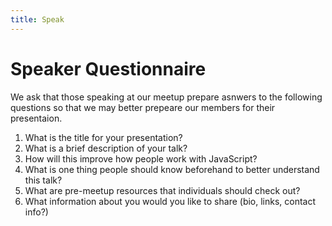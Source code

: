 ```yaml
---
title: Speak
---
```


# Speaker Questionnaire

We ask that those speaking at our meetup
prepare asnwers to the following questions
so that we may better prepeare our
members for their presentaion.


1. What is the title for your presentation?
2. What is a brief description of your talk?
3. How will this improve how people work with JavaScript?
4. What is one thing people should know beforehand to better understand this talk?
5. What are pre-meetup resources that individuals should check out?
6. What information about you would you like to share (bio, links, contact info?)
